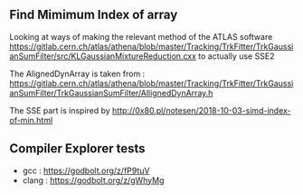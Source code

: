 Find Mimimum Index of array
------------------------------------

Looking at ways of making the relevant method of the ATLAS software 
https://gitlab.cern.ch/atlas/athena/blob/master/Tracking/TrkFitter/TrkGaussianSumFilter/src/KLGaussianMixtureReduction.cxx
to actually use SSE2

The AlignedDynArray is taken from : 
https://gitlab.cern.ch/atlas/athena/blob/master/Tracking/TrkFitter/TrkGaussianSumFilter/TrkGaussianSumFilter/AllignedDynArray.h

The SSE part is inspired by 
http://0x80.pl/notesen/2018-10-03-simd-index-of-min.html

Compiler Explorer tests
----------------------
- gcc : https://godbolt.org/z/fP9tuV
- clang : https://godbolt.org/z/gWhyMg
